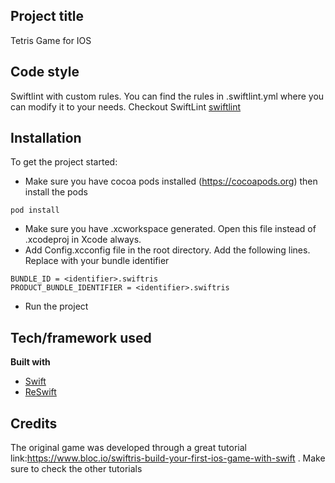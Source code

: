 ## Project title
Tetris Game for IOS

## Code style
Swiftlint with custom rules. You can find the rules in .swiftlint.yml where you can modify it to your needs. Checkout SwiftLint
[swiftlint](https://github.com/realm/SwiftLint)

## Installation
To get the project started: 
- Make sure you have cocoa pods installed (https://cocoapods.org) then install the pods
```
pod install
```
- Make sure you have .xcworkspace generated. Open this file instead of .xcodeproj in Xcode always.
- Add Config.xcconfig file in the root directory. Add the following lines. Replace <identifier> with your bundle identifier
```
BUNDLE_ID = <identifier>.swiftris
PRODUCT_BUNDLE_IDENTIFIER = <identifier>.swiftris
```
- Run the project

## Tech/framework used
**Built with**
- [Swift](https://developer.apple.com/swift/)
- [ReSwift](https://github.com/ReSwift/ReSwift)

## Credits
The original game was developed through a great tutorial link:https://www.bloc.io/swiftris-build-your-first-ios-game-with-swift . Make sure to check the other tutorials
